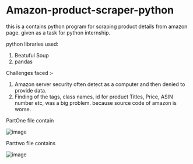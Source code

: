 # Amazon-product-scraper-python
this is a contains python program for scraping product details from amazon page. given as a task for python internship.

python libraries used:
1. Beatuful Soup
2. pandas

Challenges faced :- 
1. Amazon server security often detect as a computer and then denied to provide data.
2. Finding of the tags, class names, id for product Titles, Price, ASIN number etc, was a big problem. because source code of amazon is worse.

PartOne file contain
  
![image](https://user-images.githubusercontent.com/81412984/226697089-f333bd4a-50c5-4672-ac37-3de51ba4a2c9.png)


Parttwo file contains

![image](https://user-images.githubusercontent.com/81412984/226697558-7142a4c6-2700-4407-a5a3-b7efb26921f8.png)
